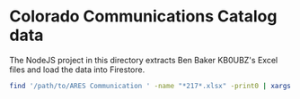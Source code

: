 # Colorado Communications Catalog data

The NodeJS project in this directory extracts Ben Baker KB0UBZ's Excel files and
load the data into Firestore.

```bash
find '/path/to/ARES Communication ' -name "*217*.xlsx" -print0 | xargs -0 -I {} node build/src/main.js {}
```
